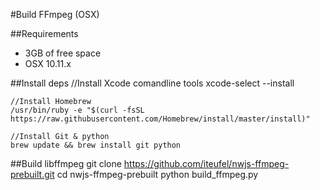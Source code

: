#Build FFmpeg (OSX)

##Requirements

- 3GB of free space
- OSX 10.11.x

##Install deps
	//Install Xcode comandline tools
	xcode-select --install
	
	//Install Homebrew
	/usr/bin/ruby -e "$(curl -fsSL https://raw.githubusercontent.com/Homebrew/install/master/install)"
	
	//Install Git & python
	brew update && brew install git python

##Build libffmpeg
	git clone https://github.com/iteufel/nwjs-ffmpeg-prebuilt.git
	cd nwjs-ffmpeg-prebuilt
	python build_ffmpeg.py
	